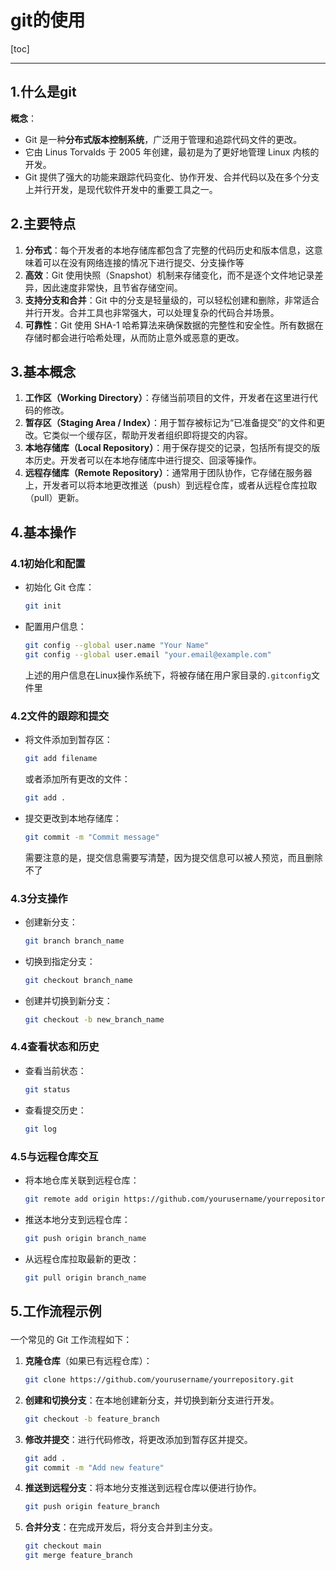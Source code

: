 # git的使用

[toc]

---

## 1.什么是git

**概念**：

+ Git 是一种**分布式版本控制系统**，广泛用于管理和追踪代码文件的更改。
+ 它由 Linus Torvalds 于 2005 年创建，最初是为了更好地管理 Linux 内核的开发。
+ Git 提供了强大的功能来跟踪代码变化、协作开发、合并代码以及在多个分支上并行开发，是现代软件开发中的重要工具之一。

## 2.主要特点

1. **分布式**：每个开发者的本地存储库都包含了完整的代码历史和版本信息，这意味着可以在没有网络连接的情况下进行提交、分支操作等
2. **高效**：Git 使用快照（Snapshot）机制来存储变化，而不是逐个文件地记录差异，因此速度非常快，且节省存储空间。
3. **支持分支和合并**：Git 中的分支是轻量级的，可以轻松创建和删除，非常适合并行开发。合并工具也非常强大，可以处理复杂的代码合并场景。
4. **可靠性**：Git 使用 SHA-1 哈希算法来确保数据的完整性和安全性。所有数据在存储时都会进行哈希处理，从而防止意外或恶意的更改。

## 3.基本概念

1. **工作区（Working Directory）**：存储当前项目的文件，开发者在这里进行代码的修改。
2. **暂存区（Staging Area / Index）**：用于暂存被标记为“已准备提交”的文件和更改。它类似一个缓存区，帮助开发者组织即将提交的内容。
3. **本地存储库（Local Repository）**：用于保存提交的记录，包括所有提交的版本历史。开发者可以在本地存储库中进行提交、回滚等操作。
4. **远程存储库（Remote Repository）**：通常用于团队协作，它存储在服务器上，开发者可以将本地更改推送（push）到远程仓库，或者从远程仓库拉取（pull）更新。

## 4.基本操作

### 4.1**初始化和配置**

+ 初始化 Git 仓库：

  ```bash
  git init
  ```

+ 配置用户信息：

  ```bash
  git config --global user.name "Your Name"
  git config --global user.email "your.email@example.com"
  ```

  上述的用户信息在Linux操作系统下，将被存储在用户家目录的`.gitconfig`文件里

### 4.2**文件的跟踪和提交**

+ 将文件添加到暂存区：

  ```bash
  git add filename
  ```

  或者添加所有更改的文件：

  ```bash
  git add .
  ```

+ 提交更改到本地存储库：

  ```bash
  git commit -m "Commit message"
  ```

  需要注意的是，提交信息需要写清楚，因为提交信息可以被人预览，而且删除不了

### 4.3**分支操作**

+ 创建新分支：

  ```bash
  git branch branch_name
  ```

+ 切换到指定分支：

  ```bash
  git checkout branch_name
  ```

+ 创建并切换到新分支：

  ```bash
  git checkout -b new_branch_name
  ```

### 4.4查看状态和历史

+ 查看当前状态：

  ```bash
  git status
  ```

+ 查看提交历史：

  ```bash 
  git log
  ```

### 4.5与远程仓库交互

+ 将本地仓库关联到远程仓库：

  ```bash
  git remote add origin https://github.com/yourusername/yourrepository.git
  ```

+ 推送本地分支到远程仓库：

  ```bash
  git push origin branch_name
  ```

+ 从远程仓库拉取最新的更改：

  ```bash
  git pull origin branch_name
  ```

## 5.工作流程示例<p id="5.0"></p>

一个常见的 Git 工作流程如下：

1. **克隆仓库**（如果已有远程仓库）：

   ```bash
   git clone https://github.com/yourusername/yourrepository.git
   ```

2. **创建和切换分支**：在本地创建新分支，并切换到新分支进行开发。

   ```bash
   git checkout -b feature_branch
   ```

3. **修改并提交**：进行代码修改，将更改添加到暂存区并提交。

   ```bash
   git add .
   git commit -m "Add new feature"
   ```

4. **推送到远程分支**：将本地分支推送到远程仓库以便进行协作。

   ```bash
   git push origin feature_branch
   ```

5. **合并分支**：在完成开发后，将分支合并到主分支。

   ```bash
   git checkout main
   git merge feature_branch
   ```

   